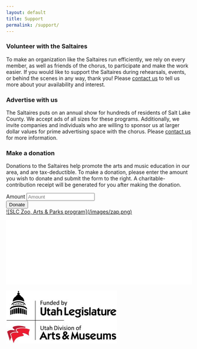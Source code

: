 ```yaml
---
layout: default
title: Support
permalink: /support/
---
```


### Volunteer with the Saltaires

To make an organization like the Saltaires run efficiently, we rely on every member, as well as friends of the chorus, to participate and make the work easier.  If you would like to support the Saltaires during rehearsals, events, or behind the scenes in any way, thank you! Please <a href="mailto:contact@saltaires.org">contact us</a> to tell us more about your availability and interest.

### Advertise with us

The Saltaires puts on an annual show for hundreds of residents of Salt Lake County.  We accept ads of all sizes for these programs. Additionally, we invite companies and individuals who are willing to sponsor us at larger dollar values for prime advertising space with the chorus. Please <a href="mailto:contact@saltaires.org">contact us</a> for more information.

### Make a donation

<div class="row">
  <div class="col-md-8">
    <p>Donations to the Saltaires help promote the arts and music education in our area,
    and are tax-deductible. To make a donation, please enter the amount you wish to
    donate and submit the form to the right. A charitable-contribution receipt will be generated for you after making the donation.</p>
  </div>
  <div class="col-md-4">
    <form action="" method="POST" class="form-inline">
      <div id="error_explanation"></div>
      <div class="form-group">
        <label class="sr-only" for="amount">Amount</label>
        <input type="text" class="form-control" id="amount" placeholder="Amount">
      </div>
      <button type="submit" class="btn btn-default" id="donateButton">Donate</button>
    </form>
  </div>
</div>
<a href="http://slco.org/zap/">![SLC Zoo, Arts & Parks program](/images/zap.png)</a>


<a href="http://www.nowplayingutah.com/">![Now Playing Utah](/images/now-playing-utah.png)</a>


<a href="https://artsandmuseums.utah.gov/">![Utah Division of Arts and Museums](/images/Arts-and-Museums-logo.png)</a>

<script src="https://checkout.stripe.com/checkout.js"></script>
<script>
function validateAmount(amount) {
  amount = amount.replace(/\$/g, '').replace(/\,/g, '')
  amount = parseFloat(amount);
  if (isNaN(amount)) {
    $('#error_explanation').html('<p>Please enter a valid amount in USD ($).</p>');
  }
  else if (amount < 5.00) {
    $('#error_explanation').html('<p>Donation amount must be at least $5.</p>');
  }
  else {
    amount = amount * 100; // Needs to be an integer!
  }
  return amount;
}

var handler = StripeCheckout.configure({
  key: 'pk_live_OQBvwJEC1ALJMWBN59v0YWb3',
  locale: 'auto',
  name: 'Saltaires',
  description: 'One-time donation',
  token: function(token) {
    var payload = {
      receipt_email: token.email,
      amount: validateAmount($('input#amount').val()),
      description: 'Saltaires Donation',
      source: token.id
    };
    function success(data) {
      window.location.replace("/thanks");
    }
    $('body').prepend('<div class="loading">Loading&#8230;</div>');
    $.ajax({
      contentType: 'application/json',
      data:        JSON.stringify(payload),
      dataType:    'json',
      success:     success,
      processData: false,
      type:        'POST',
      url:         'https://5wahuhtsif.execute-api.us-west-2.amazonaws.com/prod'
    });
  }
});

$('#donateButton').on('click', function(e) {
  e.preventDefault();
  $('#error_explanation').html('');
  var amount = validateAmount($('input#amount').val());
  if (amount >= 500) {
    handler.open({ amount: Math.round(amount) });
  }
});

$(window).on('popstate', function() {
  handler.close();
});
</script>
